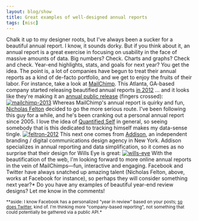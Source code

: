```yaml
---
layout: blog/show
title: Great examples of well-designed annual reports
tags: [misc]
---
```


Chalk it up to my designer roots, but I've always been a sucker for a beautiful annual report. I know, it sounds dorky. But if you think about it, an annual report is a great exercise in focusing on usability in the face of massive amounts of data. Big numbers? Check. Charts and graphs? Check and check. Year-end highlights, stats, and goals for next year? You get the idea. The point is, a lot of companies have begun to treat their annual reports as a kind of de-facto portfolio, and we get to enjoy the fruits of their labor.  For instance, take a look at [MailChimp](http://mailchimp.com/ "MailChimp"). This Atlanta, GA-based company started releasing beautified annual reports [in 2012](http://mailchimp.com/2012/ "MailChimp 2012 annual report") ... and it looks like they're making it an [annual public release](http://mailchimp.com/2013/ "MailChimp 2013 annual report") (fingers crossed): [![mailchimp-2013](http://res.cloudinary.com/dstrunk/image/upload/v1414083572/mailchimp-2013_uajz79.png)](http://mailchimp.com/2013/) Whereas MailChimp's annual report is quirky and fun, [Nicholas Felton](http://feltron.com/ "Nicholas Felton") decided to go the more serious route. I've been following this guy for a while, and he's been cranking out a personal annual report since 2005. I love the idea of [Quantified Self](http://quantifiedself.com/ "QuantifiedSelf") in general, so seeing somebody that is this dedicated to tracking himself makes my data-sense tingle. [![feltron-2012](http://res.cloudinary.com/dstrunk/image/upload/v1414083571/feltron-2012_wooxgd.png)](http://feltron.com/ar12_01.html) This next one comes from [Addison](http://www.addison.com/ "Addison"), an independent branding / digital communications design agency in New York. Addison specializes in annual reporting and data simplification, so it comes as no surprise that their design for Wills Eye is great: [![wills-eye](http://res.cloudinary.com/dstrunk/image/upload/v1414083570/wills-eye_snixxv.png)](http://www.addison.com/projects/wills-eye-annual-report/) With the beautification of the web, I'm looking forward to more online annual reports in the vein of MailChimps—fun, interactive and engaging. Facebook and Twitter have always snatched up amazing talent (Nicholas Felton, above, works at Facebook for instance), so perhaps they will consider something next year?\* Do you have any examples of beautiful year-end review designs? Let me know in the comments!

<small>**aside: I know Facebook has a personalized "year in review" based on your posts; [so does Twitter](https://2013.twitter.com/), kind of. I'm thinking more "company-based reporting", not something that could potentially be gathered via a public API.*</small>
